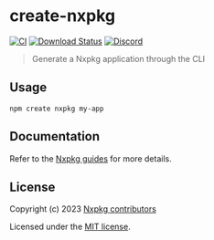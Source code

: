 # create-nxpkg

[![CI](https://github.com/nxpkg/nxpkg/workflows/CI/badge.svg)](https://github.com/nxpkg/nxpkg/actions?query=workflow%3ACI)
[![Download Status](https://img.shields.io/npm/dm/@nxpkg/configuration.svg?style=flat-square)](https://www.npmjs.com/package/create-nxpkg)
[![Discord](https://badgen.net/badge/icon/discord?icon=discord&label)](https://discord.gg/qa8kez8QBx)

> Generate a Nxpkg application through the CLI

## Usage

```
npm create nxpkg my-app
```

## Documentation

Refer to the [Nxpkg guides](https://nxpkg.khulnasoft.com/guides/) for more details.

## License

Copyright (c) 2023 [Nxpkg contributors](https://github.com/nxpkg/nxpkg/graphs/contributors)

Licensed under the [MIT license](LICENSE).
